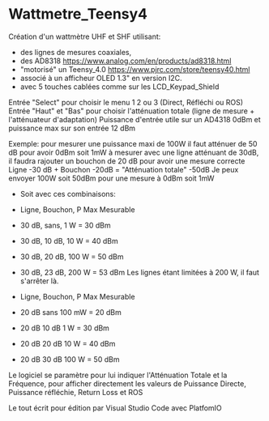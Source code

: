 # Wattmetre_Teensy4

Création d'un wattmètre UHF et SHF utilisant:
- des lignes de mesures coaxiales, 
- des AD8318 https://www.analog.com/en/products/ad8318.html
- "motorisé" un Teensy_4.0 https://www.pjrc.com/store/teensy40.html 
- associé à un afficheur OLED 1.3" en version I2C.
- avec 5 touches cablées comme sur les LCD_Keypad_Shield

Entrée "Select" pour choisir le menu 1 2 ou 3 (Direct, Réfléchi ou ROS)
Entrée "Haut" et "Bas" pour choisir l'atténuation totale (ligne de mesure + l'atténuateur d'adaptation)
Puissance d'entrée utile sur un AD4318 0dBm et puissance max sur son entrée 12 dBm

 Exemple: pour mesurer une puissance maxi de 100W il faut atténuer de 50 dB pour avoir 0dBm soit 1mW à mesurer
          avec une ligne atténuant de 30dB, il faudra rajouter un bouchon de 20 dB pour avoir une mesure correcte
          Ligne -30 dB + Bouchon -20dB   =   "Atténuation totale" -50dB
          Je peux envoyer 100W soit 50dBm pour une mesure à 0dBm soit 1mW
          
- Soit avec ces combinaisons:

-    Ligne,    Bouchon,    P Max Mesurable
-    30 dB,    sans,     1 W = 30 dBm
-    30 dB,    10 dB,   10 W = 40 dBm
-    30 dB,    20 dB,   100 W = 50 dBm
-    30 dB,    23 dB,   200 W = 53 dBm           Les lignes étant limitées à 200 W, il faut s'arrêter là.
 
-    Ligne,    Bouchon,    P Max Mesurable
-    20 dB    sans    100 mW = 20 dBm
-    20 dB    10 dB     1 W = 30 dBm
-    20 dB    20 dB    10 W = 40 dBm
-    20 dB    30 dB   100 W = 50 dBm 

Le logiciel se paramètre pour lui indiquer l'Atténuation Totale et la Fréquence, pour afficher directement les valeurs de 
  Puissance Directe,
  Puissance réfléchie, 
  Return Loss et ROS

Le tout écrit pour édition par Visual Studio Code avec PlatfomIO
